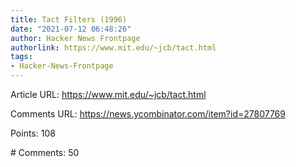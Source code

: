 ```yaml
---
title: Tact Filters (1996)
date: "2021-07-12 06:48:26"
author: Hacker News Frontpage
authorlink: https://www.mit.edu/~jcb/tact.html
tags:
- Hacker-News-Frontpage
---
```


<p>Article URL: <a href="https://www.mit.edu/~jcb/tact.html">https://www.mit.edu/~jcb/tact.html</a></p>
<p>Comments URL: <a href="https://news.ycombinator.com/item?id=27807769">https://news.ycombinator.com/item?id=27807769</a></p>
<p>Points: 108</p>
<p># Comments: 50</p>
